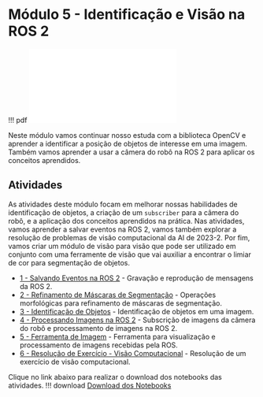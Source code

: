 # Módulo 5 - Identificação e Visão na ROS 2

!!! pdf
    ![](slides.pdf)

Neste módulo vamos continuar nosso estuda com a biblioteca OpenCV e aprender a identificar a posição de objetos de interesse em uma imagem. Também vamos aprender a usar a câmera do robô na ROS 2 para aplicar os conceitos aprendidos.

## Atividades

As atividades deste módulo focam em melhorar nossas habilidades de identificação de objetos, a criação de um `subscriber` para a câmera do robô, e a aplicação dos conceitos aprendidos na prática. Nas atividades, vamos aprender a salvar eventos na ROS 2, vamos também explorar a resolução de problemas de visão computacional da AI de 2023-2. Por fim, vamos criar um módulo de visão para visão que pode ser utilizado em conjunto com uma ferramente de visão que vai auxiliar a encontrar o limiar de cor para segmentação de objetos.

- [1 - Salvando Eventos na ROS 2](atividades/1-rosbag.md) - Gravação e reprodução de mensagens da ROS 2.
- [2 - Refinamento de Máscaras de Segmentação](2-morfologia.ipynb) - Operações morfológicas para refinamento de máscaras de segmentação.
- [3 - Identificação de Objetos](atividades/3-identificacao.md) - Identificação de objetos em uma imagem.
- [4 - Processando Imagens na ROS 2](atividades/4-image_subscriber.md) - Subscrição de imagens da câmera do robô e processamento de imagens na ROS 2.
- [5 - Ferramenta de Imagem](atividades/5-image_tool.md) - Ferramenta para visualização e processamento de imagens recebidas pela ROS.
- [6 - Resolução de Exercício - Visão Computacional](atividades/61-enunciado.md) - Resolução de um exercício de visão computacional.

Clique no link abaixo para realizar o download dos notebooks das atividades.
!!! download
    [Download dos Notebooks](atividades_modulo_5.zip)

<!-- ## Para entregar

!!! exercise
    Clique no link abaixo para ser direcionado para o Github Classroom da APS 5.

    As APSs são em dupla dentro da mesma turma, no link você deve escolher seu parceiro e/ou criar um grupo.

    As entregas da APS 5 são em vídeo. Siga o tutorial [guia de configuração da APS](https://insper.github.io/robotica-computacional/screen_record/) para saber como fazer a gravação do vídeo no Ubuntu. Feito isso, realize o upload do vídeo no YouTube e coloque o link no arquivo `README.md` do seu repositório.

    [APS 5 - Github Classroom](https://classroom.github.com/a/1v0fXJJD)

    A data final de entrega é **{{ data_APS5 }}**. -->